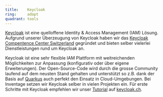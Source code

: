 ```yaml
---
title:    Keycloak  
ring:     adopt  
quadrant: tools
---
```


[Keycloak][keycloak] ist eine quelloffene Identity & Access Management (IAM) Lösung. Aufgrund unserer Überzeugung von
Keycloak haben wir das [Keycloak Compentence Center Switzerland][keycloak-ch] gegründet und bieten selber vielerlei
Dienstleistungen rund um Keycloak an.

Keycloak ist eine sehr flexible IAM Plattform mit weitreichenden Möglichkeiten zur Anpassung (konfigurativ oder über
eigene Erweiterungen). Der Open-Source-Code wird durch die grosse Community laufend auf dem neusten Stand gehalten und
unterstützt so z.B. dank der Basis auf [Quarkus][quarkus] auch perfekt den Einsatz in Cloud-Umgebungen. Bei Inventage
setzen wir Keycloak selber in vielen Projekten ein. Für erste Schritte mit Keycloak empfehlen wir unser
[Tutorial][custom-keycloak] auf [keycloak.ch][keycloak-ch].

[keycloak]: https://www.keycloak.org/
[keycloak-ch]: https://keycloak.ch/
[quarkus]: ../libraries-frameworks-and-languages/quarkus.html
[custom-keycloak]: https://keycloak.ch/keycloak-tutorials/tutorial-custom-keycloak/
